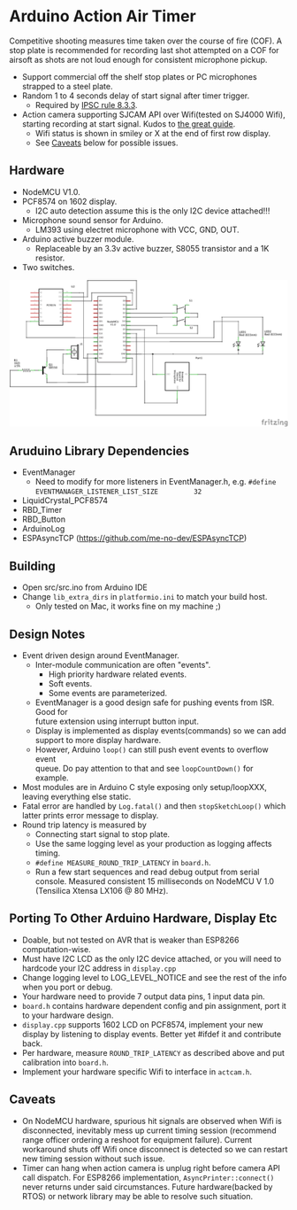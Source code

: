 # Arduino Action Air Timer

Competitive shooting measures time taken over the course of fire (COF). A stop
plate is recommended for recording last shot attempted on a COF for airsoft as
shots are not loud enough for consistent microphone pickup.

* Support commercial off the shelf stop plates or PC microphones strapped to a
steel plate.
* Random 1 to 4 seconds delay of start signal after timer trigger.
  * Required by [IPSC rule 8.3.3](https://www.ipsc.org/pdf/RulesAir.pdf).
* Action camera supporting SJCAM API over Wifi(tested on SJ4000 Wifi), starting
recording at start signal. Kudos to
[the great guide](http://sj4000programming.sourceforge.net).
  * Wifi status is shown in smiley or X at the end of first row display.
  * See [Caveats](#caveats) below for possible issues.

## Hardware
* NodeMCU V1.0.  
* PCF8574 on 1602 display.
  * I2C auto detection assume this is the only I2C device attached!!!
* Microphone sound sensor for Arduino.  
  * LM393 using electret microphone with VCC, GND, OUT.  
* Arduino active buzzer module.  
  * Replaceable by an 3.3v active buzzer, S8055 transistor and a 1K resistor.  
* Two switches.  

![aaatimer implementation on NodeMCU schematic](aaatimer_schematic.png)

## Aruduino Library Dependencies
* EventManager  
  * Need to modify for more listeners in EventManager.h, e.g.
  `#define EVENTMANAGER_LISTENER_LIST_SIZE         32`
* LiquidCrystal_PCF8574  
* RBD_Timer  
* RBD_Button  
* ArduinoLog  
* ESPAsyncTCP (https://github.com/me-no-dev/ESPAsyncTCP)

## Building
* Open src/src.ino from Arduino IDE
* Change `lib_extra_dirs` in `platformio.ini` to match your build host.
  * Only tested on Mac, it works fine on my machine ;)

## Design Notes
* Event driven design around EventManager.  
  * Inter-module communication are often "events".  
    * High priority hardware related events.  
    * Soft events.  
    * Some events are parameterized.  
  * EventManager is a good design safe for pushing events from ISR. Good for  
  future extension using interrupt button input.  
  * Display is implemented as display events(commands) so we can add support to
  more display hardware.  
  * However, Arduino `loop()` can still push event events to overflow event  
  queue. Do pay attention to that and see `loopCountDown()` for example.  
* Most modules are in Arduino C style exposing only setup/loopXXX, leaving
everything else static.  
* Fatal error are handled by `Log.fatal()` and then `stopSketchLoop()` which
latter prints error message to display.
* Round trip latency is measured by
  * Connecting start signal to stop plate.
  * Use the same logging level as your production as logging affects timing.
  * `#define MEASURE_ROUND_TRIP_LATENCY` in `board.h`.
  * Run a few start sequences and read debug output from serial console.
  Measured consistent 15 milliseconds on NodeMCU V 1.0 (Tensilica Xtensa LX106 @ 80 MHz).

## Porting To Other Arduino Hardware, Display Etc
* Doable, but not tested on AVR that is weaker than ESP8266 computation-wise.  
* Must have I2C LCD as the only I2C device attached, or you will need to
hardcode your I2C address in `display.cpp`
* Change logging level to LOG_LEVEL_NOTICE and see the rest of the info when you
port or debug.
* Your hardware need to provide 7 output data pins, 1 input data pin.  
* `board.h` contains hardware dependent config and pin assignment, port it to
your hardware design.  
* `display.cpp` supports 1602 LCD on PCF8574, implement your new display by
listening to display events. Better yet #ifdef it and contribute back.  
* Per hardware, measure `ROUND_TRIP_LATENCY` as described above and put
calibration into `board.h`.
* Implement your hardware specific Wifi to interface in `actcam.h`.

## Caveats
* On NodeMCU hardware, spurious hit signals are observed when Wifi is
disconnected, inevitably mess up current timing session (recommend range
officer ordering a reshoot for equipment failure). Current workaround shuts
off Wifi once disconnect is detected so we can restart new timing session
without such issue.
* Timer can hang when action camera is unplug right before camera API call
dispatch. For ESP8266 implementation, `AsyncPrinter::connect()` never
returns under said circumstances. Future hardware(backed by RTOS) or network
library may be able to resolve such situation.
